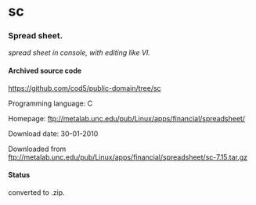 # sc #

### Spread sheet. ###

*spread sheet in console, with editing like VI.*

#### Archived source code ####
https://github.com/cod5/public-domain/tree/sc

Programming language: C

Homepage: ftp://metalab.unc.edu/pub/Linux/apps/financial/spreadsheet/

Download date: 30-01-2010

Downloaded from ftp://metalab.unc.edu/pub/Linux/apps/financial/spreadsheet/sc-7.15.tar.gz

#### Status ####
converted to .zip.

